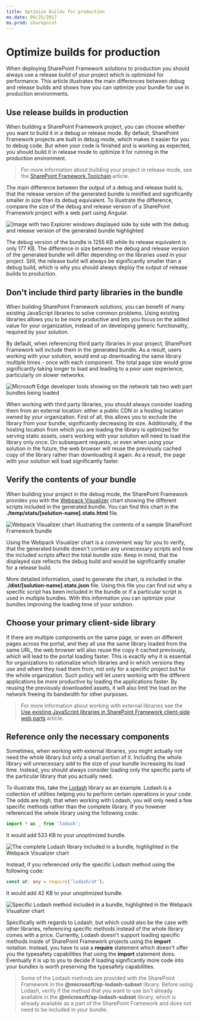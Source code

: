 ```yaml
---
title: Optimize builds for production
ms.date: 09/25/2017
ms.prod: sharepoint
---
```



# Optimize builds for production

When deploying SharePoint Framework solutions to production you should always use a release build of your project which is optimized for performance. This article illustrates the main differences between debug and release builds and shows how you can optimize your bundle for use in production environments.

## Use release builds in production

When building a SharePoint Framework project, you can choose whether you want to build it in a debug or release mode. By default, SharePoint Framework projects are built in debug mode, which makes it easier for you to debug code. But when your code is finished and is working as expected, you should build it in release mode to optimize it for running in the production environment.

> For more information about building your project in release mode, see the [SharePoint Framework Toolchain](./sharepoint-framework-toolchain.md) article.

The main difference between the output of a debug and release build is, that the release version of the generated bundle is minified and significantly smaller in size than its debug equivalent. To illustrate the difference, compare the size of the debug and release version of a SharePoint Framework project with a web part using Angular.

![Image with two Explorer windows displayed side by side with the debug and release version of the generated bundle highlighted](../../images/guidance-productionbuilds-debug-vs-ship-bundle.png)

The debug version of the bundle is 1255 KB while its release equivalent is only 177 KB. The difference in size between the debug and release version of the generated bundle will differ depending on the libraries used in your project. Still, the release build will always be significantly smaller than a debug build, which is why you should always deploy the output of release builds to production.

## Don't include third party libraries in the bundle

When building SharePoint Framework solutions, you can benefit of many existing JavaScript libraries to solve common problems. Using existing libraries allows you to be more productive and lets you focus on the added value for your organization, instead of on developing generic functionality, required by your solution.

By default, when referencing third party libraries in your project, SharePoint Framework will include them in the generated bundle. As a result, users working with your solution, would end up downloading the same library multiple times - once with each component. The total page size would grow significantly taking longer to load and leading to a poor user experience, particularly on slower networks.

![Microsoft Edge developer tools showing on the network tab two web part bundles being loaded](../../images/guidance-productionbuilds-two-bundles-with-libraries.png)

When working with third party libraries, you should always consider loading them from an external location: either a public CDN or a hosting location owned by your organization. First of all, this allows you to exclude the library from your bundle, significantly decreasing its size. Additionally, if the hosting location from which you are loading the library is optimized for serving static assets, users working with your solution will need to load the library only once. On subsequent requests, or even when using your solution in the future, the web browser will reuse the previously cached copy of the library rather than downloading it again. As a result, the page with your solution will load significantly faster.

## Verify the contents of your bundle

When building your project in the debug mode, the SharePoint Framework provides you with the [Webpack Visualizer](https://chrisbateman.github.io/webpack-visualizer/) chart showing the different scripts included in the generated bundle. You can find this chart in the **./temp/stats/[solution-name].stats.html** file.

![Webpack Visualizer chart illustrating the contents of a sample SharePoint Framework bundle](../../images/guidance-productionbuilds-webpack-visualizer-angular.png)

Using the Webpack Visualizer chart is a convenient way for you to verify, that the generated bundle doesn't contain any unnecessary scripts and how the included scripts affect the total bundle size. Keep in mind, that the displayed size reflects the debug build and would be significantly smaller for a release build.

More detailed information, used to generate the chart, is included in the **./dist/[solution-name].stats.json** file. Using this file you can find out why a specific script has been included in the bundle or if a particular script is used in multiple bundles. With this information you can optimize your bundles improving the loading time of your solution.

## Choose your primary client-side library

If there are multiple components on the same page, or even on different pages across the portal, and they all use the same library loaded from the same URL, the web browser will also reuse the copy it cached previously, which will lead to the portal loading faster. This is exactly why it is essential for organizations to rationalize which libraries and in which versions they use and where they load them from, not only for a specific project but for the whole organization. Such policy will let users working with the different applications be more productive by loading the applications faster. By reusing the previously downloaded assets, it will also limit the load on the network freeing its bandwidth for other purposes.

> For more information about working with external libraries see the [Use existing JavaScript libraries in SharePoint Framework client-side web parts](../web-parts/guidance/use-existing-javascript-libraries.md) article.

## Reference only the necessary components

Sometimes, when working with external libraries, you might actually not need the whole library but only a small portion of it. Including the whole library will unnecessary add to the size of your bundle increasing its load time. Instead, you should always consider loading only the specific parts of the particular library that you actually need.

To illustrate this, take the [Lodash](https://lodash.com) library as an example. Lodash is a collection of utilities helping you to perform certain operations in your code. The odds are high, that when working with Lodash, you will only need a few specific methods rather than the complete library. If you however referenced the whole library using the following code:

```ts
import * as _ from 'lodash';
```

It would add 533 KB to your unoptimized bundle.

![The complete Lodash library included in a bundle, highlighted in the Webpack Visualizer chart](../../images/guidance-productionbuilds-import-lodash.png)

Instead, if you referenced only the specific Lodash method using the following code:

```ts
const at: any = require('lodash/at');
```

It would add 42 KB to your unoptimized bundle.

![Specific Lodash method included in a bundle, highlighted in the Webpack Visualizer chart](../../images/guidance-productionbuilds-import-lodash-at.png)

Specifically with regards to Lodash, but which could also be the case with other libraries, referencing specific methods instead of the whole library comes with a price. Currently, Lodash doesn't support loading specific methods inside of SharePoint Framework projects using the **import** notation. Instead, you have to use a **require** statement which doesn't offer you the typesafety capabilities that using the **import** statement does. Eventually it is up to you to decide if loading significantly more code into your bundles is worth preserving the typesafety capabilities.

> Some of the Lodash methods are provided with the SharePoint Framework in the **@microsoft/sp-lodash-subset** library. Before using Lodash, verify if the method that you want to use isn't already available in the **@microsoft/sp-lodash-subset** library, which is already available as a part of the SharePoint Framework and does not need to be included in your bundle.
